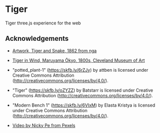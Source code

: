 
# Tiger

Tiger three.js experience for the web

## Acknowledgements

 - [Artwork, Tiger and Snake, 1862 from nga](https://www.nga.gov/collection/art-object-page.195132.html)

- [Tiger in Wind, Maruyama Ōkyo, 1800s, Cleveland Museum of Art](https://www.clevelandart.org/art/1971.232)

- "potted_plant-1" (https://skfb.ly/6rZJy) by attben is licensed under Creative Commons Attribution (http://creativecommons.org/licenses/by/4.0/).

- "Tiger" (https://skfb.ly/oZYZZ) by Batstarr is licensed under Creative Commons Attribution (http://creativecommons.org/licenses/by/4.0/).

- "Modern Bench 1" (https://skfb.ly/6VIxM) by Elasta Kristya is licensed under Creative Commons Attribution (http://creativecommons.org/licenses/by/4.0/).

- [Video by Nicky Pe from Pexels](https://www.pexels.com/video/a-tiger-walking-inside-a-cage-7246228/)